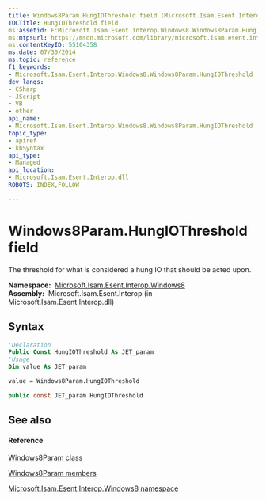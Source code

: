 ```yaml
---
title: Windows8Param.HungIOThreshold field (Microsoft.Isam.Esent.Interop.Windows8)
TOCTitle: HungIOThreshold field
ms:assetid: F:Microsoft.Isam.Esent.Interop.Windows8.Windows8Param.HungIOThreshold
ms:mtpsurl: https://msdn.microsoft.com/library/microsoft.isam.esent.interop.windows8.windows8param.hungiothreshold(v=EXCHG.10)
ms:contentKeyID: 55104358
ms.date: 07/30/2014
ms.topic: reference
f1_keywords:
- Microsoft.Isam.Esent.Interop.Windows8.Windows8Param.HungIOThreshold
dev_langs:
- CSharp
- JScript
- VB
- other
api_name: 
- Microsoft.Isam.Esent.Interop.Windows8.Windows8Param.HungIOThreshold
topic_type: 
- apiref
- kbSyntax
api_type: 
- Managed
api_location: 
- Microsoft.Isam.Esent.Interop.dll
ROBOTS: INDEX,FOLLOW

---
```


# Windows8Param.HungIOThreshold field

The threshold for what is considered a hung IO that should be acted upon.

**Namespace:**  [Microsoft.Isam.Esent.Interop.Windows8](./microsoft.isam.esent.interop.windows8-namespace.md)  
**Assembly:**  Microsoft.Isam.Esent.Interop (in Microsoft.Isam.Esent.Interop.dll)

## Syntax

``` vb
'Declaration
Public Const HungIOThreshold As JET_param
'Usage
Dim value As JET_param

value = Windows8Param.HungIOThreshold
```

``` csharp
public const JET_param HungIOThreshold
```

## See also

#### Reference

[Windows8Param class](./windows8param-class.md)

[Windows8Param members](./windows8param-members.md)

[Microsoft.Isam.Esent.Interop.Windows8 namespace](./microsoft.isam.esent.interop.windows8-namespace.md)